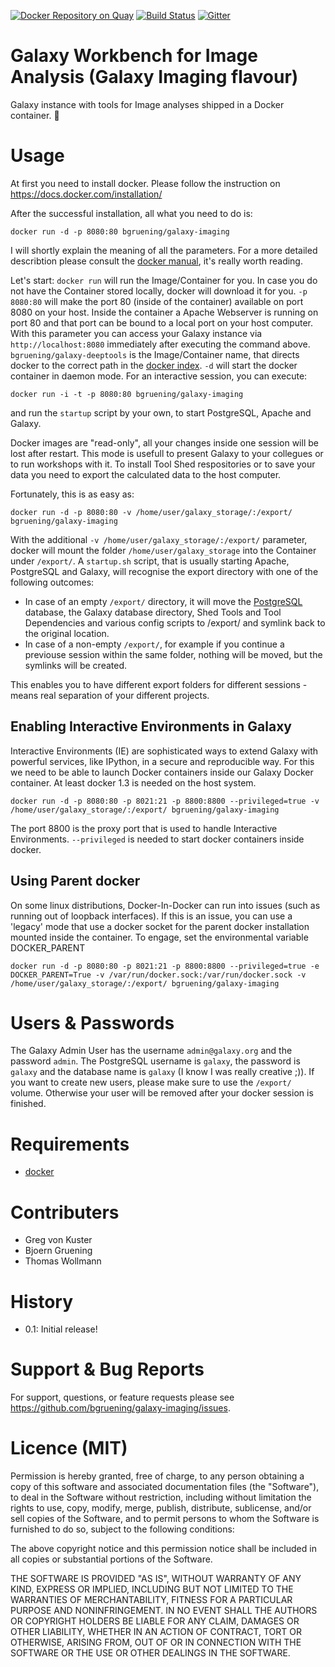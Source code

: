[![Docker Repository on Quay](https://quay.io/repository/bgruening/galaxy-imaging/status "Docker Repository on Quay")](https://quay.io/repository/bgruening/galaxy-imaging)
[![Build Status](https://travis-ci.org/bgruening/docker-galaxy-imaging.svg?branch=master)](https://travis-ci.org/bgruening/docker-galaxy-imaging)
[![Gitter](https://badges.gitter.im/bgruening/docker-galaxy-stable.svg)](https://gitter.im/bgruening/docker-galaxy-stable?utm_source=badge&utm_medium=badge&utm_campaign=pr-badge)

Galaxy Workbench for Image Analysis (Galaxy Imaging flavour)
============================================================

Galaxy instance with tools for Image analyses shipped in a Docker container. :whale:


Usage
=====

At first you need to install docker. Please follow the instruction on https://docs.docker.com/installation/

After the successful installation, all what you need to do is:

``docker run -d -p 8080:80 bgruening/galaxy-imaging``

I will shortly explain the meaning of all the parameters. For a more detailed describtion please consult
the [docker manual](http://docs.docker.io/), it's really worth reading.

Let's start: ``docker run`` will run the Image/Container for you.
In case you do not have the Container stored locally, docker will download it for you. ``-p 8080:80``
will make the port 80 (inside of the container) available on port 8080 on your host.
Inside the container a Apache Webserver is running on port 80 and that port can be bound to a
local port on your host computer. With this parameter you can access your Galaxy instance via ``http://localhost:8080``
immediately after executing the command above. ``bgruening/galaxy-deeptools`` is the Image/Container name,
that directs docker to the correct path in the [docker index](https://index.docker.io/u/bgruening/galaxy-imaging/). ``-d``
will start the docker container in daemon mode. For an interactive session, you can execute:

``docker run -i -t -p 8080:80 bgruening/galaxy-imaging``

and run the ``` startup ``` script by your own, to start PostgreSQL, Apache and Galaxy.

Docker images are "read-only", all your changes inside one session will be lost after restart. This mode is usefull to present Galaxy to your collegues or to run workshops with it. To install Tool Shed respositories or to save your data you need to export the calculated data to the host computer.

Fortunately, this is as easy as:

``docker run -d -p 8080:80 -v /home/user/galaxy_storage/:/export/ bgruening/galaxy-imaging``

With the additional ``-v /home/user/galaxy_storage/:/export/`` parameter, docker will mount the folder ``/home/user/galaxy_storage`` into the Container under ``/export/``. A ``startup.sh`` script, that is usually starting Apache, PostgreSQL and Galaxy, will recognise the export directory with one of the following outcomes:

  - In case of an empty ``/export/`` directory, it will move the [PostgreSQL](http://www.postgresql.org/) database, the Galaxy database directory, Shed Tools and Tool Dependencies and various config scripts to /export/ and symlink back to the original location.
  - In case of a non-empty ``/export/``, for example if you continue a previouse session within the same folder, nothing will be moved, but the symlinks will be created.

This enables you to have different export folders for different sessions - means real separation of your different projects.


Enabling Interactive Environments in Galaxy
-------------------------------------------

Interactive Environments (IE) are sophisticated ways to extend Galaxy with powerful services, like IPython, in a secure and reproducible way.
For this we need to be able to launch Docker containers inside our Galaxy Docker container. At least docker 1.3 is needed on the host system.

``docker run -d -p 8080:80 -p 8021:21 -p 8800:8800 --privileged=true -v /home/user/galaxy_storage/:/export/ bgruening/galaxy-imaging``

The port 8800 is the proxy port that is used to handle Interactive Environments. ``--privileged`` is needed to start docker containers inside docker.

Using Parent docker
-------------------
On some linux distributions, Docker-In-Docker can run into issues (such as running out of loopback interfaces). If this is an issue,
you can use a 'legacy' mode that use a docker socket for the parent docker installation mounted inside the container. To engage, set the
environmental variable DOCKER_PARENT

``docker run -d -p 8080:80 -p 8021:21 -p 8800:8800 --privileged=true -e DOCKER_PARENT=True -v /var/run/docker.sock:/var/run/docker.sock -v /home/user/galaxy_storage/:/export/ bgruening/galaxy-imaging``



Users & Passwords
================

The Galaxy Admin User has the username ``admin@galaxy.org`` and the password ``admin``.
The PostgreSQL username is ``galaxy``, the password is ``galaxy`` and the database name is ``galaxy`` (I know I was really creative ;)).
If you want to create new users, please make sure to use the ``/export/`` volume. Otherwise your user will be removed after your docker session is finished.


Requirements
============

- [docker](https://docs.docker.com/installation/)


Contributers
============

 - Greg von Kuster
 - Bjoern Gruening
 - Thomas Wollmann


History
=======

 - 0.1: Initial release!


Support & Bug Reports
=====================

For support, questions, or feature requests please see https://github.com/bgruening/galaxy-imaging/issues.



Licence (MIT)
=============

Permission is hereby granted, free of charge, to any person obtaining a copy
of this software and associated documentation files (the "Software"), to deal
in the Software without restriction, including without limitation the rights
to use, copy, modify, merge, publish, distribute, sublicense, and/or sell
copies of the Software, and to permit persons to whom the Software is
furnished to do so, subject to the following conditions:

The above copyright notice and this permission notice shall be included in
all copies or substantial portions of the Software.

THE SOFTWARE IS PROVIDED "AS IS", WITHOUT WARRANTY OF ANY KIND, EXPRESS OR
IMPLIED, INCLUDING BUT NOT LIMITED TO THE WARRANTIES OF MERCHANTABILITY,
FITNESS FOR A PARTICULAR PURPOSE AND NONINFRINGEMENT. IN NO EVENT SHALL THE
AUTHORS OR COPYRIGHT HOLDERS BE LIABLE FOR ANY CLAIM, DAMAGES OR OTHER
LIABILITY, WHETHER IN AN ACTION OF CONTRACT, TORT OR OTHERWISE, ARISING FROM,
OUT OF OR IN CONNECTION WITH THE SOFTWARE OR THE USE OR OTHER DEALINGS IN
THE SOFTWARE.
